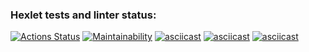 ### Hexlet tests and linter status:
[![Actions Status](https://github.com/Superfinik/frontend-project-44/workflows/hexlet-check/badge.svg)](https://github.com/Superfinik/frontend-project-44/actions)
[![Maintainability](https://api.codeclimate.com/v1/badges/6572e08f07040547b24c/maintainability)](https://codeclimate.com/github/Superfinik/frontend-project-44/maintainability)
[![asciicast](https://asciinema.org/a/wjhqNiym4T8IRb0X8X9VUvGVa.svg)](https://asciinema.org/a/wjhqNiym4T8IRb0X8X9VUvGVa)
[![asciicast](https://asciinema.org/a/Wr94bABJk0EwpWSAsy0sMtySv.svg)](https://asciinema.org/a/Wr94bABJk0EwpWSAsy0sMtySv)
[![asciicast](https://asciinema.org/a/erZkoaQBjuXmdV66ATwkRdBT3.svg)](https://asciinema.org/a/erZkoaQBjuXmdV66ATwkRdBT3)
